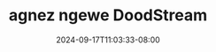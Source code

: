 --- 
title: "agnez ngewe  DoodStream"
description: "download  video bokep agnez ngewe  DoodStream instagram full vidio new"
date: 2024-09-17T11:03:33-08:00
file_code: "zkjpw0p64egh"
draft: false
cover: "o4rrllm8y1fi3sgd.jpg"
tags: ["agnez", "ngewe", "DoodStream", "bokep-indo", "bokep-viral", "bokep-ig"]
length: 186
fld_id: "1483108"
foldername: "Agnez t0brut"
categories: ["Agnez t0brut"]
views: 0
---